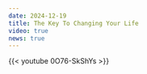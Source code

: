 ```yaml
---
date: 2024-12-19
title: The Key To Changing Your Life
video: true
news: true
---
```



{{< youtube 0O76-SkShYs >}}
